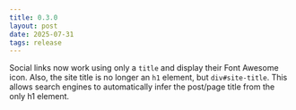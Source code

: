 ```yaml
---
title: 0.3.0
layout: post
date: 2025-07-31
tags: release
---
```

Social links now work using only a `title` and display their Font Awesome icon.
Also, the site title is no longer an `h1` element, but `div#site-title`.
This allows search engines to automatically infer the post/page title from the
only h1 element.